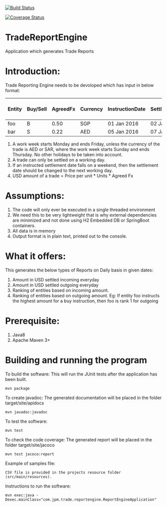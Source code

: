 [![Build Status](https://travis-ci.org/sajadhaja/TradeReportEngine.svg?branch=master)](https://travis-ci.org/sajadhaja/TradeReportEngine)

[![Coverage Status](https://coveralls.io/repos/github/sajadhaja/TradeReporting/badge.svg?branch=master)](https://coveralls.io/github/sajadhaja/TradeReporting?branch=master) 

# TradeReportEngine
Application which generates Trade Reports

# Introduction:
Trade Reporting Engine needs to be devoloped which has input in below format:

| Entity | Buy/Sell | AgreedFx | Currency | InstructionDate | SettlementDate | Units | Price per unit |
| --- | --- |--- |--- |--- |--- |--- |--- |
|foo| B | 0.50 | SGP | 01 Jan 2016 | 02 Jan 2016 | 200 | 100.25 |
| bar | S | 0.22 | AED | 05 Jan 2016 | 07 Jan 2016 | 450 | 150.5 |

1. A work week starts Monday and ends Friday, unless the currency of the trade is AED or SAR, where
the work week starts Sunday and ends Thursday. No other holidays to be taken into account.
2. A trade can only be settled on a working day.
3. If an instructed settlement date falls on a weekend, then the settlement date should be changed to
the next working day.
4. USD amount of a trade = Price per unit * Units * Agreed Fx

# Assumptions:
1. The code will only ever be executed in a single threaded environment
2. We need this to be very lightweight that is why external dependencies are minimized and not done using H2 Embedded DB or SpringBoot containers.
3. All data is in memory
4. Output format is in plain text, printed out to the console.

# What it offers:
This generates the below types of Reports on Daily basis in given dates:

1. Amount in USD settled incoming everyday
2. Amount in USD settled outgoing everyday
3. Ranking of entities based on incoming amount. 
4. Ranking of entities based on outgoing amount. 
    Eg: If entity foo instructs the highest amount for a buy instruction, then foo is rank 1 for outgoing

# Prerequisite:
1. Java8 
2. Apache Maven 3+

# Building and running the program

To build the software: This will run the JUnit tests after the application has been built.

    mvn package


To create javadoc: The generated documentation will be placed in the folder target/site/apidocs

    mvn javadoc:javadoc


To test the software:

    mvn test

To check the code coverage: The generated report will be placed in the folder target/site/jacoco

    mvn test jacoco:report

Example of samples file:

    CSV file is provided in the projects resource folder (src/main/resources).

Instructions to run the software:

    mvn exec:java -Dexec.mainClass="com.jpm.trade.reportengine.ReportEngineApplication"
